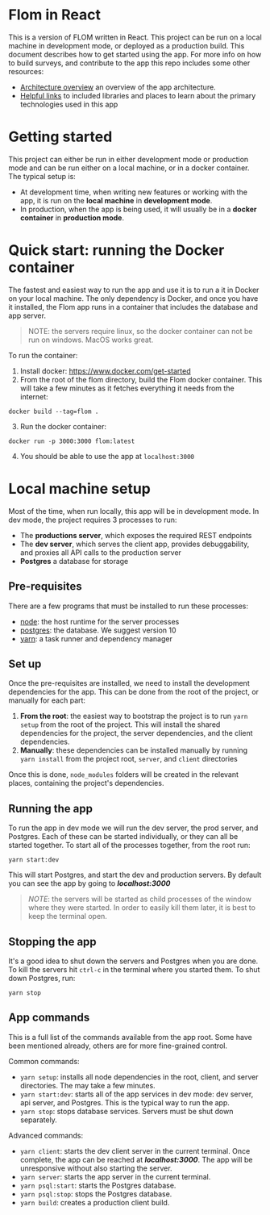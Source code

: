 # Flom in React
This is a version of FLOM written in React. 
This project can be run on a local machine in development mode, or deployed as a production build. 
This document describes how to get started using the app. 
For more info on how to build surveys, and contribute to the app this repo includes some other resources:
* [Architecture overview](architecture.md) an overview of the app architecture.
* [Helpful links](resources.md) to included libraries and places to learn about the primary technologies used in this app

# Getting started
This project can either be run in either development mode or production mode and can be run either on a local machine, or in a docker container. 
The typical setup is:
* At development time, when writing new features or working with the app, it is run on the **local machine** in **development mode**.
* In production, when the app is being used, it will usually be in a **docker container** in **production mode**.

# Quick start: running the Docker container
The fastest and easiest way to run the app and use it is to run a it in Docker on your local machine. 
The only dependency is Docker, and once you have it installed, the Flom app runs in a container that includes the database and app server.

>NOTE: the servers require linux, so the docker container can not be run on windows. 
>MacOS works great.

To run the container:
1. Install docker: https://www.docker.com/get-started
2. From the root of the flom directory, build the Flom docker container. 
This will take a few minutes as it fetches everything it needs from the internet:
```
docker build --tag=flom .
```
3. Run the docker container:
```
docker run -p 3000:3000 flom:latest
```
4. You should be able to use the app at `localhost:3000`

# Local machine setup

Most of the time, when run locally, this app will be in development mode.
In dev mode, the project requires 3 processes to run:
* The **productions server**, which exposes the required REST endpoints
* The **dev server**, which serves the client app, provides debuggability, and proxies all API calls to the production server
* **Postgres** a database for storage

## Pre-requisites
There are a few programs that must be installed to run these processes:
* [node](https://nodejs.org/en/): the host runtime for the server processes
* [postgres](https://www.enterprisedb.com/downloads/postgres-postgresql-downloads): the database. We suggest version 10
* [yarn](https://yarnpkg.com/en/): a task runner and dependency manager

## Set up
Once the pre-requisites are installed, we need to install the development dependencies for the app. This can be done from the root of the project, or manually for each part:
1. **From the root**: the easiest way to bootstrap the project is to run `yarn setup` from the root of the project. This will install the shared dependencies for the project, the server dependencies, and the client dependencies.
2. **Manually**: these dependencies can be installed manually by running `yarn install` from the project root, `server`, and `client` directories

Once this is done, `node_modules` folders will be created in the relevant places, containing the project's dependencies.

## Running the app
To run the app in dev mode we will run the dev server, the prod server, and Postgres. 
Each of these can be started individually, or they can all be started together. 
To start all of the processes together, from the root run:
```
yarn start:dev
```
This will start Postgres, and start the dev and production servers. By default you
can see the app by going to ***localhost:3000***

> *NOTE*: the servers will be started as child processes of the window where they were started. 
>In order to easily kill them later, it is best to keep the terminal open.

## Stopping the app
It's a good idea to shut down the servers and Postgres when you are done. To kill the servers hit `ctrl-c` in the terminal where you started them. To shut down Postgres, run:
``` 
yarn stop
```

## App commands
This is a full list of the commands available from the app root. Some have been mentioned already, others are for more fine-grained control.

Common commands:
* `yarn setup`: installs all node dependencies in the root, client, and server directories. The may take a few minutes.
* `yarn start:dev`: starts all of the app services in dev mode: dev server, api server, and Postgres. This is the typical way to run the app.
* `yarn stop`: stops database services. Servers must be shut down separately.

Advanced commands:
* `yarn client`: starts the dev client server in the current terminal. Once complete, the app can be reached at ***localhost:3000***. The app will be unresponsive without also starting the server.
* `yarn server`: starts the app server in the current terminal.
* `yarn psql:start`: starts the Postgres database.
* `yarn psql:stop`: stops the Postgres database.
* `yarn build`: creates a production client build.

